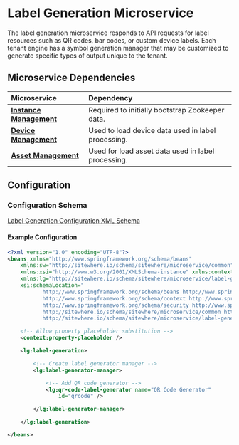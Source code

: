 # Label Generation Microservice

<Seo/>

<MicroserviceBadge text="Multitenant Microservice" type="multitenant"/>
The label generation microservice responds to API requests for label resources such
as QR codes, bar codes, or custom device labels. Each tenant engine has a symbol generation
manager that may be customized to generate specific types of output unique to the tenant.

## Microservice Dependencies

| Microservice                                       | Dependency                                         |
| :------------------------------------------------- | :------------------------------------------------- |
| **[Instance Management](../instance-management/)** | Required to initially bootstrap Zookeeper data.    |
| **[Device Management](../device-management/)**     | Used to load device data used in label processing. |
| **[Asset Management](../asset-management/)**       | Used for load asset data used in label processing. |

## Configuration

### Configuration Schema

[Label Generation Configuration XML Schema](https://sitewhere.io/schema/sitewhere/microservice/label-generation/current/label-generation.xsd)

#### Example Configuration

```xml
<?xml version="1.0" encoding="UTF-8"?>
<beans xmlns="http://www.springframework.org/schema/beans"
	xmlns:sw="http://sitewhere.io/schema/sitewhere/microservice/common"
	xmlns:xsi="http://www.w3.org/2001/XMLSchema-instance" xmlns:context="http://www.springframework.org/schema/context"
	xmlns:lg="http://sitewhere.io/schema/sitewhere/microservice/label-generation"
	xsi:schemaLocation="
           http://www.springframework.org/schema/beans http://www.springframework.org/schema/beans/spring-beans-3.1.xsd
           http://www.springframework.org/schema/context http://www.springframework.org/schema/context/spring-context-3.1.xsd
           http://www.springframework.org/schema/security http://www.springframework.org/schema/security/spring-security-3.0.xsd
           http://sitewhere.io/schema/sitewhere/microservice/common http://sitewhere.io/schema/sitewhere/microservice/common/current/microservice-common.xsd
           http://sitewhere.io/schema/sitewhere/microservice/label-generation http://sitewhere.io/schema/sitewhere/microservice/label-generation/current/label-generation.xsd">

	<!-- Allow property placeholder substitution -->
	<context:property-placeholder />

	<lg:label-generation>

		<!-- Create label generator manager -->
		<lg:label-generator-manager>

			<!-- Add QR code generator -->
			<lg:qr-code-label-generator name="QR Code Generator"
				id="qrcode" />

		</lg:label-generator-manager>

	</lg:label-generation>

</beans>
```

